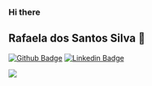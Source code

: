 ### Hi there  
## Rafaela dos Santos Silva 👋

<!--
**Rafyy2102/Rafyy2102** is a ✨ _special_ ✨ repository because its `README.md` (this file) appears on your GitHub profile.

Here are some ideas to get you started:

- 🔭 I’m currently working on ...
- 🌱 I’m currently learning ...
- 👯 I’m looking to collaborate on ...
- 🤔 I’m looking for help with ...
- 💬 Ask me about ...
- 📫 How to reach me: ...
- 😄 Pronouns: ...
- ⚡ Fun fact: ...
-->

[![Github Badge](https://img.shields.io/badge/-Github-000?style=flat-square&logo=Github&logoColor=white&link=https://github.com/Rafyy2102)](https://github.com/Rafyy2102)
[![Linkedin Badge](https://img.shields.io/badge/-LinkedIn-blue?style=flat-square&logo=Linkedin&logoColor=white&link=https://www.linkedin.com/in/rafaelass0221/)](https://www.linkedin.com/in/rafaelass0221/)


<p align="right">
  
  ![](https://github-readme-stats.vercel.app/api?username=Rafyy2102&show_icons=true&theme=merko)
  
</p>                                                                    
